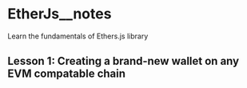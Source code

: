 # EtherJs__notes
Learn the fundamentals of Ethers.js library

## Lesson 1: Creating a brand-new wallet on any EVM compatable chain

